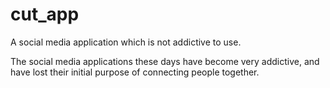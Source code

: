 # cut_app
A social media application which is not addictive to use.

The social media applications these days have become very addictive, and have lost their initial purpose of connecting people together. 


